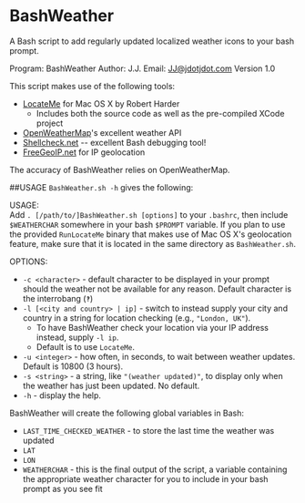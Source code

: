 BashWeather
===========

A Bash script to add regularly updated localized weather icons to your bash prompt.

Program: BashWeather
Author: J.J.
Email: JJ@jdotjdot.com
Version 1.0

This script makes use of the following tools:
+  [LocateMe](https://github.com/netj/LocateMe) for Mac OS X by Robert Harder
    *  Includes both the source code as well as the pre-compiled XCode project
+ [OpenWeatherMap](http://openweathermap.org)'s excellent weather API
+ [Shellcheck.net](http://www.shellcheck.net/) -- excellent Bash debugging tool!
+ [FreeGeoIP.net](http://freegeoip.net) for IP geolocation

The accuracy of BashWeather relies on OpenWeatherMap.

##USAGE
`BashWeather.sh -h` gives the following:

USAGE:<br>
    Add `. [/path/to/]BashWeather.sh [options]` to your `.bashrc`,
    then include `$WEATHERCHAR` somewhere in your bash `$PROMPT` variable.
    If you plan to use the provided `RunLocateMe` binary that makes use of Mac OS X's geolocation feature, make sure that it is located in the same directory as `BashWeather.sh`.

OPTIONS:
 + `-c <character>` - default character to be displayed in your prompt should the weather not be available for any reason.  Default character is the interrobang (`‽`)
 + `-l [<city and country> | ip]` - switch to instead supply your city and country in a string for location checking (e.g., `"London, UK"`).
     * To have BashWeather check your location via your IP address instead, supply `-l ip`.
     * Default is to use `LocateMe`.
 + `-u <integer>` - how often, in seconds, to wait between weather updates.  Default is 10800 (3 hours).
 + `-s <string>` - a string, like `"(weather updated)"`, to display only when the weather has just been updated.  No default.
 + `-h` - display the help.

BashWeather will create the following global variables in Bash:
+ `LAST_TIME_CHECKED_WEATHER` - to store the last time the weather was updated
+ `LAT`
+ `LON`
+ `WEATHERCHAR` - this is the final output of the script, a variable containing the appropriate weather character for you to include in your bash prompt as you see fit
